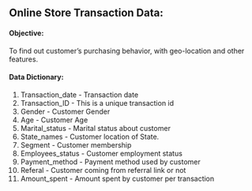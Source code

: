 ## Online Store Transaction Data:

#### Objective:
To find out customer’s purchasing behavior, with geo-location and other features. 

#### Data Dictionary:

1. Transaction_date - Transaction date
1. Transaction_ID - This is a unique transaction id
1. Gender - Customer Gender
1. Age - Customer Age
1. Marital_status - Marital status about customer
1. State_names - Customer location of State.
1. Segment - Customer membership
1. Employees_status - Customer employment status
1. Payment_method - Payment method used by customer
1. Referal - Customer coming from referral link or not
1. Amount_spent - Amount spent by customer per transaction


